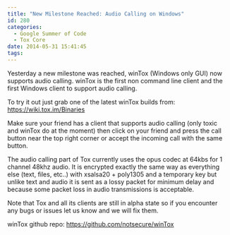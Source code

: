 ```yaml
---
title: "New Milestone Reached: Audio Calling on Windows"
id: 280
categories:
  - Google Summer of Code
  - Tox Core
date: 2014-05-31 15:41:45
tags:
---
```


Yesterday a new milestone was reached, winTox (Windows only GUI) now supports audio calling. winTox is the first non command line client and the first Windows client to support audio calling.

To try it out just grab one of the latest winTox builds from: https://wiki.tox.im/Binaries

Make sure your friend has a client that supports audio calling (only toxic and winTox do at the moment) then click on your friend and press the call button near the top right corner or accept the incoming call with the same button.

The audio calling part of Tox currently uses the opus codec at 64kbs for 1 channel 48khz audio. It is encrypted exactly the same way as everything else (text, files, etc..) with xsalsa20 + poly1305 and a temporary key but unlike text and audio it is sent as a lossy packet for minimum delay and because some packet loss in audio transmissions is acceptable.

Note that Tox and all its clients are still in alpha state so if you encounter any bugs or issues let us know and we will fix them.

winTox github repo: https://github.com/notsecure/winTox
